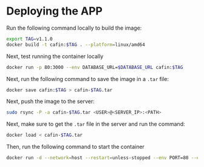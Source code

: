 # Deploying the APP

Run the following command locally to build the image:

```bash
export TAG=v1.1.0
docker build -t cafin:$TAG . --platform=linux/amd64
```

Next, test running the container locally

```bash
docker run -p 80:3000 --env DATABASE_URL=$DATABASE_URL cafin:$TAG
```

Next, run the following command to save the image in a `.tar` file:

```bash
docker save cafin:$TAG > cafin-$TAG.tar
```

Next, push the image to the server:

```bash
sudo rsync -P -a cafin-$TAG.tar <USER>@<SERVER_IP>:<PATH>
```

Next, make sure to get the `.tar` file in the server and run the command:

```bash
docker load < cafin-$TAG.tar
```

Then, run the following command to start the container

```bash
docker run -d --network=host --restart=unless-stopped --env PORT=80 --env DATABASE_URL=$DATABASE_URL cafin:$TAG
```
